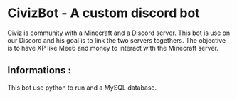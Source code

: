# CivizBot - A custom discord bot
Civiz is community with a Minecraft and a Discord server. This bot is use on our Discord and his goal is to link the two servers togethers.
The objective is to have XP like Mee6 and money to interact with the Minecraft server.

## Informations :
This bot use python to run and a MySQL database.
